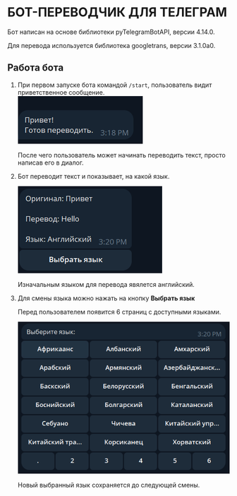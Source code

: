# БОТ-ПЕРЕВОДЧИК ДЛЯ ТЕЛЕГРАМ

Бот написан на основе библиотеки pyTelegramBotAPI, версии  4.14.0.

Для перевода используется библиотека googletrans, версии  3.1.0a0.

## Работа бота

1. При первом запуске бота командой `/start`, пользователь видит приветственное сообщение.
![Alt text](image.png)

    После чего пользователь может начинать переводить текст, просто написав его в диалог. 

2. Бот переводит текст и показывает, на какой язык.

    ![Alt text](image-1.png)
    
    Изначальным языком для перевода явялется английский. 

3. Для смены языка можно нажать на кнопку __Выбрать язык__
    
    Перед пользователем появится 6 страниц с доступными языками.

    ![Alt text](image-2.png)

    Новый выбранный язык сохраняется до следующей смены.